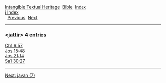 [Intangible Textual Heritage](../../index)  [Bible](../index) 
[Index](index)   
[j Index](_j_)  
  [Previous](c06101)  [Next](c06103) 

------------------------------------------------------------------------

### &lt;jattir&gt; 4 entries

[Ch1 6:57](../kjv/ch1006.htm#057)  
[Jos 15:48](../kjv/jos015.htm#048)  
[Jos 21:14](../kjv/jos021.htm#014)  
[Sa1 30:27](../kjv/sa1030.htm#027)  

------------------------------------------------------------------------

[Next: javan (7)](c06103)
